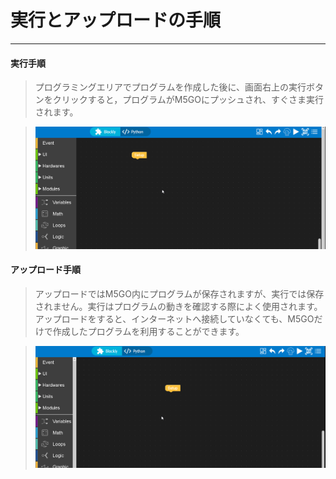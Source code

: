 # 実行とアップロードの手順
______________________

#### 実行手順

>プログラミングエリアでプログラムを作成した後に、画面右上の実行ボタンをクリックすると，プログラムがM5GOにプッシュされ、すぐさま実行されます。

>![Run_program](/image/base/Run_program.gif)

#### アップロード手順

>アップロードではM5GO内にプログラムが保存されますが、実行では保存されません。実行はプログラムの動きを確認する際によく使用されます。アップロードをすると、インターネットへ接続していなくても、M5GOだけで作成したプログラムを利用することができます。

>![DL_program](/image/base/DL_program.gif)
